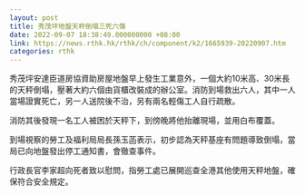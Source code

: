 ```yaml
---
layout: post
title: 秀茂坪地盤天秤倒塌三死六傷
date: 2022-09-07 18:38:49.000000000 +08:00
link: https://news.rthk.hk/rthk/ch/component/k2/1665939-20220907.htm
categories: rthk
---
```


秀茂坪安達臣道房協資助房屋地盤早上發生工業意外，一個大約10米高、30米長的天秤倒塌，壓著大約六個由貨櫃改裝成的辦公室。消防到場救出六人，其中一人當場證實死亡，另一人送院後不治，另有兩名輕傷工人自行疏散。

消防其後發現一名工人被困於天秤下，到傍晚將他抬離現場，並用白布覆蓋。

到場視察的勞工及福利局局長孫玉菡表示，初步認為天秤基座有問題導致倒塌，當局已向地盤發出停工通知書，會徹查事件。

行政長官李家超向死者致以慰問，指勞工處已展開巡查全港其他使用天秤地盤，確保符合安全規定。
